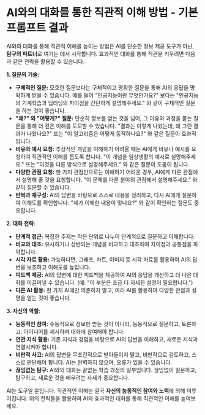 # AI와의 대화를 통한 직관적 이해 방법 - 기본 프롬프트 결과

AI와의 대화를 통해 직관적 이해를 높이는 방법은 AI를 단순한 정보 제공 도구가 아닌, **탐구의 파트너**로 여기는 데서 시작합니다.  효과적인 대화를 통해 직관을 키우려면 다음과 같은 전략을 활용할 수 있습니다.

**1. 질문의 기술:**

* **구체적인 질문:**  모호한 질문보다는 구체적이고 명확한 질문을 통해 AI의 응답을 명확하게 받을 수 있습니다. 예를 들어 "인공지능이란 무엇인가요?" 보다는 "인공지능의 기계학습과 딥러닝의 차이점을 간단하게 설명해주세요." 와 같이 구체적인 질문을 하는 것이 좋습니다.
* **"왜?" 와 "어떻게?" 질문:**  단순히 정보를 얻는 것을 넘어, 그 이유와 과정을 묻는 질문을 통해 더 깊은 이해를 도모할 수 있습니다.  "결과는 이렇게 나왔는데, 왜 그런 결과가 나왔나요?" 또는 "이 알고리즘은 어떻게 동작하나요?" 와 같은 질문이 효과적입니다.
* **비유와 예시 요청:**  추상적인 개념을 이해하기 어려울 때는 AI에게 비유나 예시를 요청하여 직관적인 이해를 돕도록 합니다.  "이 개념을 일상생활의 예시로 설명해주세요." 또는 "이것을 다른 방식으로 설명해주세요." 와 같은 질문이 도움이 됩니다.
* **다양한 관점 요청:**  한 가지 관점만으로는 이해하기 어려운 경우,  AI에게 다른 관점에서 설명해 줄 것을 요청합니다.  "이 문제를 다른 분야의 관점에서 설명해주세요." 와 같이 질문할 수 있습니다.
* **반복과 재구성:**  AI의 답변을 바탕으로 스스로 내용을 정리하고, 다시 AI에게 질문하여 이해도를 확인합니다.  "제가 이해한 내용이 맞나요?" 와 같이 확인하는 질문도 중요합니다.


**2. 대화 전략:**

* **단계적 접근:** 복잡한 주제는 작은 단위로 나누어 단계적으로 질문하고 이해합니다.
* **비교와 대조:**  유사하거나 상반되는 개념을 비교하고 대조하여 차이점과 공통점을 파악합니다.
* **시각 자료 활용:**  가능하다면, 그래프, 차트, 이미지 등 시각 자료를 활용하여 AI의 답변을 보조하고 이해도를 높입니다.
* **피드백 제공:**  AI의 답변에 대한 피드백을 제공하여 AI의 응답을 개선하고 더 나은 대화를 이끌어낼 수 있습니다. (예: "이 부분은 조금 더 자세한 설명이 필요합니다.")
* **다른 AI 활용:**  한 가지 AI에만 의존하지 말고, 여러 AI를 활용하여 다양한 관점과 설명을 얻는 것이 좋습니다.


**3.  자신의 역할:**

* **능동적인 참여:**  수동적으로 정보만 받는 것이 아니라, 능동적으로 질문하고, 토론하고, 아이디어를 제시하며 대화에 참여해야 합니다.
* **연관 지식 활용:**  기존 지식과 경험을 바탕으로 AI의 답변을 이해하고, 새로운 지식과 연결시켜야 합니다.
* **비판적 사고:**  AI의 답변을 무조건적으로 받아들이지 말고, 비판적으로 검토하고, 스스로 판단해야 합니다.  AI는 완벽하지 않으며, 오류가 있을 수 있습니다.
* **끊임없는 탐구:**  AI와의 대화는 끝없는 학습 과정의 일부입니다.  끊임없이 질문하고, 탐구하고, 새로운 것을 배우려는 자세가 중요합니다.


AI는 도구일 뿐입니다.  직관적인 이해는 결국 **자신의 능동적인 참여와 노력**에 의해 이루어집니다.  위의 전략들을 활용하여 AI와 효과적인 대화를 통해 직관적인 이해를 높여보세요.
